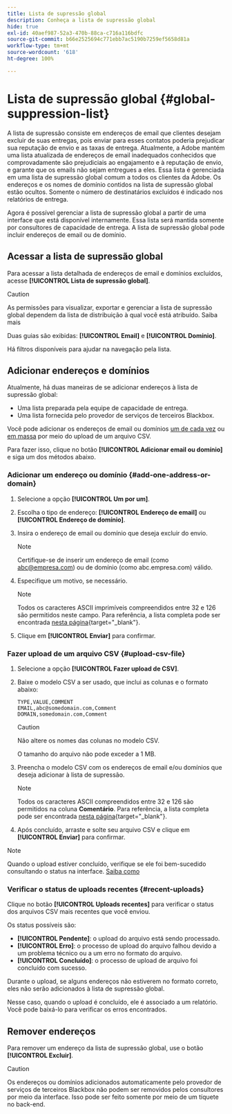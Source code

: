 ```yaml
---
title: Lista de supressão global
description: Conheça a lista de supressão global
hide: true
exl-id: 40aef987-52a3-470b-88ca-c716a116bdfc
source-git-commit: b66e2525694c771ebb7ac5190b7259ef5658d81a
workflow-type: tm+mt
source-wordcount: '618'
ht-degree: 100%

---
```


# Lista de supressão global {#global-suppression-list}

A lista de supressão consiste em endereços de email que clientes desejam excluir de suas entregas, pois enviar para esses contatos poderia prejudicar sua reputação de envio e as taxas de entrega. Atualmente, a Adobe mantém uma lista atualizada de endereços de email inadequados conhecidos que comprovadamente são prejudiciais ao engajamento e à reputação de envio, e garante que os emails não sejam entregues a eles. Essa lista é gerenciada em uma lista de supressão global comum a todos os clientes da Adobe. Os endereços e os nomes de domínio contidos na lista de supressão global estão ocultos. Somente o número de destinatários excluídos é indicado nos relatórios de entrega.

Agora é possível gerenciar a lista de supressão global a partir de uma interface que está disponível internamente. Essa lista será mantida somente por consultores de capacidade de entrega. A lista de supressão global pode incluir endereços de email ou de domínio.

## Acessar a lista de supressão global

Para acessar a lista detalhada de endereços de email e domínios excluídos, acesse **[!UICONTROL Lista de supressão global]**.

>[!CAUTION]
>
>As permissões para visualizar, exportar e gerenciar a lista de supressão global dependem da lista de distribuição à qual você está atribuído. Saiba mais

Duas guias são exibidas: **[!UICONTROL Email]** e **[!UICONTROL Domínio]**.

Há filtros disponíveis para ajudar na navegação pela lista.

## Adicionar endereços e domínios

Atualmente, há duas maneiras de se adicionar endereços à lista de supressão global:

* Uma lista preparada pela equipe de capacidade de entrega.
* Uma lista fornecida pelo provedor de serviços de terceiros Blackbox.

Você pode adicionar os endereços de email ou domínios [um de cada vez](#add-one-address-or-domain) ou [em massa](#upload-csv-file) por meio do upload de um arquivo CSV.

Para fazer isso, clique no botão **[!UICONTROL Adicionar email ou domínio]** e siga um dos métodos abaixo.

### Adicionar um endereço ou domínio {#add-one-address-or-domain}

1. Selecione a opção **[!UICONTROL Um por um]**.

1. Escolha o tipo de endereço: **[!UICONTROL Endereço de email]** ou **[!UICONTROL Endereço de domínio]**.

1. Insira o endereço de email ou domínio que deseja excluir do envio.

   >[!NOTE]
   >
   >Certifique-se de inserir um endereço de email (como abc@empresa.com) ou de domínio (como abc.empresa.com) válido.

1. Especifique um motivo, se necessário.

   >[!NOTE]
   >
   >Todos os caracteres ASCII imprimíveis compreendidos entre 32 e 126 são permitidos neste campo. Para referência, a lista completa pode ser encontrada [nesta página](https://en.wikipedia.org/wiki/Wikipedia:ASCII#ASCII_printable_characters){target="_blank"}.

1. Clique em **[!UICONTROL Enviar]** para confirmar.

### Fazer upload de um arquivo CSV {#upload-csv-file}

1. Selecione a opção **[!UICONTROL Fazer upload de CSV]**.

1. Baixe o modelo CSV a ser usado, que inclui as colunas e o formato abaixo:

   ```
   TYPE,VALUE,COMMENT
   EMAIL,abc@somedomain.com,Comment
   DOMAIN,somedomain.com,Comment
   ```

   >[!CAUTION]
   >
   >Não altere os nomes das colunas no modelo CSV.
   >
   >O tamanho do arquivo não pode exceder a 1 MB.

1. Preencha o modelo CSV com os endereços de email e/ou domínios que deseja adicionar à lista de supressão.

   >[!NOTE]
   >
   >Todos os caracteres ASCII compreendidos entre 32 e 126 são permitidos na coluna **Comentário**. Para referência, a lista completa pode ser encontrada [nesta página](https://en.wikipedia.org/wiki/Wikipedia:ASCII#ASCII_printable_characters){target="_blank"}.

1. Após concluído, arraste e solte seu arquivo CSV e clique em **[!UICONTROL Enviar]** para confirmar.

>[!NOTE]
>
>Quando o upload estiver concluído, verifique se ele foi bem-sucedido consultando o status na interface. [Saiba como](#recent-uploads)

### Verificar o status de uploads recentes {#recent-uploads}

Clique no botão **[!UICONTROL Uploads recentes]** para verificar o status dos arquivos CSV mais recentes que você enviou.

Os status possíveis são:

* **[!UICONTROL Pendente]**: o upload do arquivo está sendo processado.
* **[!UICONTROL Erro]**: o processo de upload do arquivo falhou devido a um problema técnico ou a um erro no formato do arquivo.
* **[!UICONTROL Concluído]**: o processo de upload de arquivo foi concluído com sucesso.

Durante o upload, se alguns endereços não estiverem no formato correto, eles não serão adicionados à lista de supressão global.

Nesse caso, quando o upload é concluído, ele é associado a um relatório. Você pode baixá-lo para verificar os erros encontrados.

## Remover endereços

Para remover um endereço da lista de supressão global, use o botão **[!UICONTROL Excluir]**.

>[!CAUTION]
>
>Os endereços ou domínios adicionados automaticamente pelo provedor de serviços de terceiros Blackbox não podem ser removidos pelos consultores por meio da interface. Isso pode ser feito somente por meio de um tíquete no back-end.
